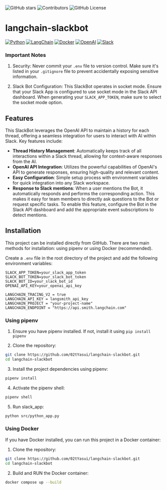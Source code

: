 ![GitHub stars](https://img.shields.io/github/stars/02tYasui/langchain-slackbot.svg)
![Contributors](https://img.shields.io/github/contributors/02tYasui/langchain-slackbot)
![GitHub License](https://img.shields.io/github/license/02tyasui/langchain-slackbot)


# langchain-slackbot
[![Python](https://img.shields.io/badge/Python-3776AB?logo=python&logoColor=white)](https://www.python.org/)
[![LangChain](https://img.shields.io/badge/LangChain-121112?logo=chainlink&logoColor=white)](https://langchain.com/)
[![Docker](https://img.shields.io/badge/Docker-2496ED?logo=docker&logoColor=white)](https://www.docker.com/)
[![OpenAI](https://img.shields.io/badge/OpenAI-412991?logo=openai&logoColor=white)](https://openai.com/)
[![Slack](https://img.shields.io/badge/Slack-4A154B?logo=slack&logoColor=white)](https://slack.com/)

### Important Notes

1. Security: Never commit your `.env` file to version control. Make sure it's listed in your `.gitignore` file to prevent accidentally exposing sensitive information.

2. Slack Bot Configuration: This SlackBot operates in socket mode. Ensure that your Slack App is configured to use socket mode in the Slack API dashboard. When generating your `SLACK_APP_TOKEN`, make sure to select the socket mode option.

## Features

This SlackBot leverages the OpenAI API to maintain a history for each thread, offering a seamless integration for users to interact with AI within Slack. Key features include:

- **Thread History Management**: Automatically keeps track of all interactions within a Slack thread, allowing for context-aware responses from the AI.
- **OpenAI API Integration**: Utilizes the powerful capabilities of OpenAI's API to generate responses, ensuring high-quality and relevant content.
- **Easy Configuration**: Simple setup process with environment variables for quick integration into any Slack workspace.
- **Response to Slack mentions**: When a user mentions the Bot, it automatically responds and performs the corresponding action. This makes it easy for team members to directly ask questions to the Bot or request specific tasks.
  To enable this feature, configure the Bot in the Slack API dashboard and add the appropriate event subscriptions to detect mentions.

## Installation

This project can be installed directly from GitHub. 
There are two main methods for installation: using pipenv or using Docker (recommended).

Create a `.env` file in the root directory of the project and add the following environment variables:
```Dotenv
SLACK_APP_TOKEN=your_slack_app_token
SLACK_BOT_TOKEN=your_slack_bot_token
SLACK_BOT_ID=your_slack_bot_id
OPENAI_API_KEY=your_openai_api_key

LANGCHAIN_TRACING_V2 = true
LANGCHAIN_API_KEY = langsmith_api_key
LANGCHAIN_PROJECT = "your-project-name"
LANGCHAIN_ENDPOINT = "https://api.smith.langchain.com"
```

### Using pipenv
1. Ensure you have pipenv installed. If not, install it using `pip install pipenv`

2. Clone the repository:
```bash
git clone https://github.com/02tYasui/langchain-slackbot.git
cd langchain-slackbot
```

3. Install the project dependencies using pipenv:
```bash
pipenv install
```

4. Activate the pipenv shell:
```bash
pipenv shell
```

5. Run slack_app:
```bash
python src/python_app.py
```

### Using Docker

If you have Docker installed, you can run this project in a Docker container:

1. Clone the repository:
```bash
git clone https://github.com/02tYasui/langchain-slackbot.git
cd langchain-slackbot
```



2. Build and RUN the Docker container:
```bash
docker compose up --build
```
